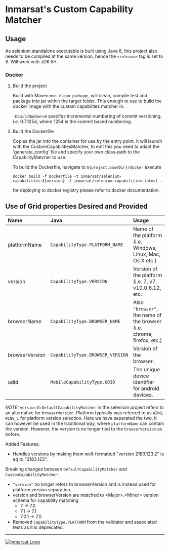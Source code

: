 # Inmarsat's Custom Capability Matcher


## Usage 

As selenium standalone executable is built using Java 8, this project also needs to be compiled at the same
version, hence the `<release>` tag is set to 8. Will work with JDK 8+.

### Docker 

1) Build the project
    
    Build with Maven `mvn clean package`, will clean, compile test and package into jar within the target folder. This 
    enough to use to build the docker image with the custom capabilties matcher in.
    
    `-DbuildNumber=0` specifes incremental numbering of commit versioning, i.e. 0.7.1254, where 1254 is the commit
    based numbering.

2) Build the Dockerfile

    Copies the jar into the container for use by the entry point. It will launch with the CustomCapabilitiesMatcher, 
    to edit this you need to adapt the 'generate_config' file and specify your own class-path to the CapabilityMatcher 
    to use.
    
    To build the Dockerfile, navigate to `${project.baseDir}/docker` execute 
    
    `docker build -f Dockerfile -t inmarsat/selenium-capabilities:${version} -t inmarsat/selenium-capabilities:latest .`
    
    for deploying to docker registry please refer to docker documentation. 
    
 ## Use of Grid properties Desired and Provided
 
 | Name           | Java                             | Usage                                                                |
 |:---------------|:---------------------------------|:---------------------------------------------------------------------|
 | platformName   | `CapabilityType.PLATFORM_NAME`   | Name of the platform (i.e. Windows, Linux, Mac, Os X etc.)           |
 | version        | `CapabilityType.VERSION`         | Version of the platform (i.e. 7, v7, v10.0.6.12, etc.                |
 | browserName    | `CapabilityType.BROWSER_NAME`    | Also `"browser"`, the name of the browser (i.e. chrome, firefox, etc.) |
 | browserVersion | `CapabilityType.BROWSER_VERSION` | Version of the browser.                                              |
 | udid           | `MobileCapabilityType.UDID`      | The unique device identifier for android devices.                    |
 
 *NOTE:* `version` in `DefaultCapabilityMatcher` in the selenium project refers to an alternative for `browserVersion`. 
 Platform typically was referred to as `WIN8`, `WIN8_1` for platform version selection. Here we have seperated the two,
 it can however be used in the traditional way, where `platformName` can contain the version. However, the version 
 is no longer tied to the `browserVersion` as before.
 
 Added Features:
 
 * Handles versions by making them well-formatted "version 2183.123.2" is eq to "2183.123".

 Breaking changes between `DefaultCapabilityMatcher` and `CustomCapabilityMatcher`:
 * `"version"` no longer refers to browserVersion and is instead used for platform version separation.
 * version and browserVersion are matched to \<Major\>.\<Minor\> version schema for capability matching 
    * 7 -> 7.0
    * 7.1 -> 7.1
    * 7.0.1 -> 7.0
 * Removed `CapabilityType.PLATFORM` from the validator and associated tests as it is deprecated.
 _______________________________________________________________________________________________
 
[![Inmarsat Logo](https://spacenews.com/wp-content/uploads/2014/11/InmarsatLogo_Inmarsat4X3-879x485.jpg)](https://www.inmarsat.com)
